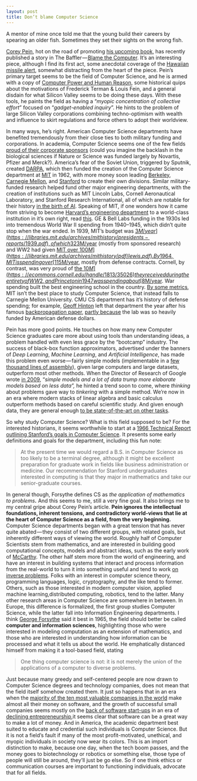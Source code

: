 ```yaml
---
layout: post
title: Don’t blame Computer Science
---
```

A mentor of mine once told me that the young build their careers by spearing an older fish. Sometimes they set their sights on the wrong fish. 

[Corey Pein](https://coreypein.net/), hot on the road of promoting [his upcoming book](https://us.macmillan.com/liveworkworkworkdie/coreypein/9781627794855/), has recently published a story in The Baffler —[ Blame the Computer](https://thebaffler.com/salvos/blame-the-computer-pein). It’s an interesting piece, although I find its first act, some anecdotal coverage of the [Hawaiian missile alert](https://en.wikipedia.org/wiki/2018_Hawaii_false_missile_alert), somewhat distracting from the heart of the piece. Pein’s primary target seems to be the field of Computer Science, and he is armed with a copy of [Computer Power and Human Reason](http://blogs.evergreen.edu/cpat/files/2013/05/Computer-Power-and-Human-Reason.pdf), some historical quips about the motivations of Frederick Terman & Louis Fein, and a general disdain for what Silicon Valley seems to be doing these days. With these tools, he paints the field as having a “_myopic concentration of collective effort_” focused on “_gadget-enabled inquiry_”. He hints to the problem of large Silicon Valley corporations combining techno-optimism with wealth and influence to skirt regulations and force others to adopt their worldview.
 
In many ways, he’s right. American Computer Science departments have benefited tremendously from their close ties to both military funding and corporations. In academia, Computer Science  seems one of the few fields [proud of their corporate sponsors](http://cvpr2018.thecvf.com/sponsors) (could you imagine the backlash in the biological sciences if Nature or Science was  funded largely by Novartis, Pfizer and Merck?). America’s fear of the Soviet Union, triggered by Sputnik, created [DARPA](https://en.wikipedia.org/wiki/DARPA), which then funded the  creation of the Computer Science department at [MIT](https://en.wikipedia.org/wiki/MIT_Computer_Science_and_Artificial_Intelligence_Laboratory#Project_MAC) in 1962, with more money soon leading [Berkeley](https://www2.eecs.berkeley.edu/bears/CS_Anniversary/karp-talk.html), [Carnegie Mellon](https://www.csd.cs.cmu.edu/content/mission-history), and [Stanford](https://cs.stanford.edu/about/department-timeline) to create their own divisions. Similar military-funded research helped fund other major engineering departments, with the creation of institutions such as MIT Lincoln Labs, Cornell Aeronautical Laboratory, and Stanford Research International, all of which are notable for their history [in the birth of AI](https://pdfs.semanticscholar.org/f3b6/e5ef511b471ff508959f660c94036b434277.pdf). Speaking of MIT, if one wonders how it came from striving to become [Harvard’s engineering department](https://libraries.mit.edu/archives/mithistory/presidents-reports/1914.pdf) to a world-class institution in it’s own right, read [this](https://mitpress.mit.edu/books/becoming-mit). GE & Bell Labs funding in the 1930s led into tremendous World War II spending from 1940–1945, which didn’t quite stop when the war ended. In 1939, MIT’s budget was [$3M/year](https://libraries.mit.edu/archives/mithistory/presidents-reports/1939.pdf), of which 3% came from sponsored research. By 1949, their annual budget was [$23M/year](http://dome.mit.edu/handle/1721.3/59031) (mostly from sponsored research) and WW2 had given [MIT over $100M](https://libraries.mit.edu/archives/mithistory/pdf/lewis.pdf). By 1964, MIT is spending over [$115M/year](http://dome.mit.edu/handle/1721.3/59046), mostly from defense contracts. Cornell, by contrast, was very proud of [the $10M](https://ecommons.cornell.edu/handle/1813/35026) they received during the entirety of WW2, and Princeton in 1947 was spending about [$8M/year](https://books.google.com/books?id=EhBbAAAAYAAJ). War spending built the best engineering school in the country. [By some metrics](http://csrankings.org/), MIT isn’t the best place to study Computer Science, that instead falls to Carnegie Mellon University. CMU CS department has it’s history of defense spending; for example, [Geoff Hinton](https://en.wikipedia.org/wiki/Geoffrey_Hinton) left that department the year after his famous [backpropagation paper](https://www.nature.com/articles/323533a0), [partly because](https://torontolife.com/tech/ai-superstars-google-facebook-apple-studied-guy/) the lab was so heavily funded by American defense dollars.

Pein has more good points. He touches on how many new Computer Science graduates care more about using tools than understanding ideas, a problem handled with even less grace by the  “bootcamp” industry. The success of black-box function approximators, advertised under the banners of _Deep Learning_, _Machine Learning_, and _Artificial Intelligence_, has made this problem even worse — fairly simple models (implementable in a [few thousand lines of assembly](https://github.com/dfouhey/caffe64)), given large computers and large datasets, outperform most other methods. When the Director of Research of Google wrote [in 2009](https://research.google.com/pubs/archive/35179.pdf), “_simple models and a lot of data trump more elaborate models based on less data”,_ he hinted a trend soon to come, where _thinking_ about problems gave way to _tinkering_ with a simple method. We’re now in an era where modern stacks of linear algebra and basic calculus outperform methods based on careful scientific study. And given enough data, they are general enough [to be state-of-the-art on other tasks](https://arxiv.org/abs/1403.6382).

So why study Computer Science? What is this field supposed to be? For the interested historians, it seems worthwhile to start at a [1966 Technical Report outlining Stanford’s goals in Computer Science](http://i.stanford.edu/pub/cstr/reports/cs/tr/66/39/CS-TR-66-39.pdf). It presents some early definitions and goals for the department, including this fun note:

> At the present time we would regard a B.S. in Computer Science as too likely to be a terminal degree, although it might be excellent preparation for graduate work in fields like business  administration or medicine. Our recommendation for Stanford undergraduates interested in computing is that they major in mathematics and take our senior-graduate courses.

In general though, Forsythe defines CS as _the application of mathematics to problems_**_._** And this seems to me, still a very fine goal. It also brings me to my central gripe about Corey  Pein’s article. **Pein ignores the intellectual foundations, inherent tensions, and contradictory world-views that lie at the heart of Computer Science as a field, from the very beginning.** Computer Science departments began with a great tension that has never quite abated — they consist of two different groups, with related goals, but inherently different ways of  viewing the world. Roughly half of Computer Scientists stem from mathematics, and are interested in building good computational concepts, models and abstract ideas, such as the early work of [McCarthy](http://ropas.snu.ac.kr/~kwang/4190.310/mccarthy63basis.pdf). The other half stem more from the world of engineering, and have an interest in building systems that interact and  process information from the real-world to turn it into something useful and tend to work [on inverse problems](https://en.wikipedia.org/wiki/Inverse_problem). Folks with an interest in computer science theory, programming languages, logic, cryptography, and the like tend to former. Others, such as those interested in modern computer vision, applied machine learning,distributed computing, robotics, tend to the latter. Many other research areas in Computer Science are somewhere in between. In Europe, this difference is formalized, the first group studies Computer Science, while the latter fall into Information Engineering departments. I think [George Forsythe](http://i.stanford.edu/pub/cstr/reports/cs/tr/65/26/CS-TR-65-26.pdf) said it best in 1965, the field should better be called **computer and information sciences**, highlighting those who were interested in modeling computation as an extension of mathematics, and those who are interested in understanding how information can be processed and what it tells us about the world. He emphatically distanced himself from making it a tool-based field, stating

> One thing computer science is not: it is not merely the union of the applications of a computer to diverse problems.

Just because many greedy and self-centered people are now drawn to Computer Science degrees and technology companies, does not mean that the field itself somehow created them. It just so happens that in an era when the [majority of the ten most valuable companies in the world](https://en.wikipedia.org/wiki/List_of_public_corporations_by_market_capitalization) make almost all their money on software, and the growth of successful small companies seems mostly on the [back of software start-ups](https://a16z.com/2016/08/20/why-software-is-eating-the-world/) in an era of [declining entrepreneurship](https://www.washingtonpost.com/news/on-small-business/wp/2015/02/12/the-decline-of-american-entrepreneurship-in-five-charts/?utm_term=.760376fe3ba9),it seems clear that software can be a great way to make a lot of money. And in America, the academic department best suited to educate and credential such individuals is Computer Science. But it is not a field’s fault if many of the most profit-motivated, unethical, and myopic individuals in society now wear its colors. This is an import distinction to make, because one day,  when the tech boom passes, and the money goes to biotechnology or robotics or something else, those type of people will still be around, they’ll just be go else. So if one think ethics or communication courses are important to functioning individuals, advocate that for all fields.
